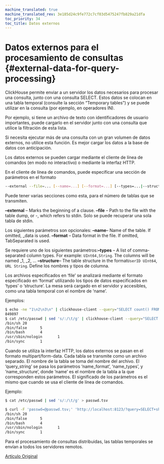 ```yaml
---
machine_translated: true
machine_translated_rev: 3e185d24c9fe772c7cf03d5475247fb829a21dfa
toc_priority: 34
toc_title: Datos externos
---
```


# Datos externos para el procesamiento de consultas {#external-data-for-query-processing}

ClickHouse permite enviar a un servidor los datos necesarios para procesar una consulta, junto con una consulta SELECT. Estos datos se colocan en una tabla temporal (consulte la sección “Temporary tables”) y se puede utilizar en la consulta (por ejemplo, en operadores IN).

Por ejemplo, si tiene un archivo de texto con identificadores de usuario importantes, puede cargarlo en el servidor junto con una consulta que utilice la filtración de esta lista.

Si necesita ejecutar más de una consulta con un gran volumen de datos externos, no utilice esta función. Es mejor cargar los datos a la base de datos con anticipación.

Los datos externos se pueden cargar mediante el cliente de línea de comandos (en modo no interactivo) o mediante la interfaz HTTP.

En el cliente de línea de comandos, puede especificar una sección de parámetros en el formato

``` bash
--external --file=... [--name=...] [--format=...] [--types=...|--structure=...]
```

Puede tener varias secciones como esta, para el número de tablas que se transmiten.

**–external** – Marks the beginning of a clause.
**–file** – Path to the file with the table dump, or -, which refers to stdin.
Solo se puede recuperar una sola tabla de stdin.

Los siguientes parámetros son opcionales: **–name**– Name of the table. If omitted, \_data is used.
**–format** – Data format in the file. If omitted, TabSeparated is used.

Se requiere uno de los siguientes parámetros:**–types** – A list of comma-separated column types. For example: `UInt64,String`. The columns will be named \_1, \_2, …
**–structure**– The table structure in the format`UserID UInt64`, `URL String`. Define los nombres y tipos de columna.

Los archivos especificados en ‘file’ se analizará mediante el formato especificado en ‘format’ utilizando los tipos de datos especificados en ‘types’ o ‘structure’. La mesa será cargado en el servidor y accesibles, como una tabla temporal con el nombre de ‘name’.

Ejemplos:

``` bash
$ echo -ne "1\n2\n3\n" | clickhouse-client --query="SELECT count() FROM test.visits WHERE TraficSourceID IN _data" --external --file=- --types=Int8
849897
$ cat /etc/passwd | sed 's/:/\t/g' | clickhouse-client --query="SELECT shell, count() AS c FROM passwd GROUP BY shell ORDER BY c DESC" --external --file=- --name=passwd --structure='login String, unused String, uid UInt16, gid UInt16, comment String, home String, shell String'
/bin/sh 20
/bin/false      5
/bin/bash       4
/usr/sbin/nologin       1
/bin/sync       1
```

Cuando se utiliza la interfaz HTTP, los datos externos se pasan en el formato multipart/form-data. Cada tabla se transmite como un archivo separado. El nombre de la tabla se toma del nombre del archivo. El ‘query\_string’ se pasa los parámetros ‘name\_format’, ‘name\_types’, y ‘name\_structure’, donde ‘name’ es el nombre de la tabla a la que corresponden estos parámetros. El significado de los parámetros es el mismo que cuando se usa el cliente de línea de comandos.

Ejemplo:

``` bash
$ cat /etc/passwd | sed 's/:/\t/g' > passwd.tsv

$ curl -F 'passwd=@passwd.tsv;' 'http://localhost:8123/?query=SELECT+shell,+count()+AS+c+FROM+passwd+GROUP+BY+shell+ORDER+BY+c+DESC&passwd_structure=login+String,+unused+String,+uid+UInt16,+gid+UInt16,+comment+String,+home+String,+shell+String'
/bin/sh 20
/bin/false      5
/bin/bash       4
/usr/sbin/nologin       1
/bin/sync       1
```

Para el procesamiento de consultas distribuidas, las tablas temporales se envían a todos los servidores remotos.

[Artículo Original](https://clickhouse.tech/docs/en/operations/table_engines/external_data/) <!--hide-->
